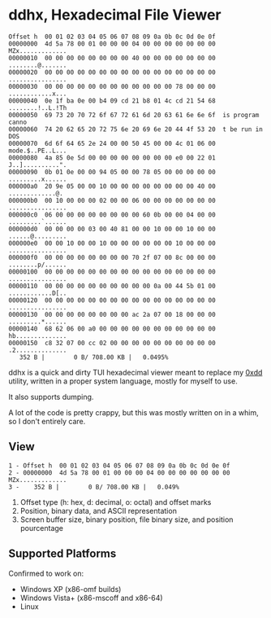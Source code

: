# ddhx, Hexadecimal File Viewer

```text
Offset h  00 01 02 03 04 05 06 07 08 09 0a 0b 0c 0d 0e 0f
00000000  4d 5a 78 00 01 00 00 00 04 00 00 00 00 00 00 00  MZx.............
00000010  00 00 00 00 00 00 00 00 40 00 00 00 00 00 00 00  ........@.......
00000020  00 00 00 00 00 00 00 00 00 00 00 00 00 00 00 00  ................
00000030  00 00 00 00 00 00 00 00 00 00 00 00 78 00 00 00  ............x...
00000040  0e 1f ba 0e 00 b4 09 cd 21 b8 01 4c cd 21 54 68  ........!..L.!Th
00000050  69 73 20 70 72 6f 67 72 61 6d 20 63 61 6e 6e 6f  is program canno
00000060  74 20 62 65 20 72 75 6e 20 69 6e 20 44 4f 53 20  t be run in DOS
00000070  6d 6f 64 65 2e 24 00 00 50 45 00 00 4c 01 06 00  mode.$..PE..L...
00000080  4a 85 0e 5d 00 00 00 00 00 00 00 00 e0 00 22 01  J..]..........".
00000090  0b 01 0e 00 00 94 05 00 00 78 05 00 00 00 00 00  .........x......
000000a0  20 9e 05 00 00 10 00 00 00 00 00 00 00 00 40 00   .............@.
000000b0  00 10 00 00 00 02 00 00 06 00 00 00 00 00 00 00  ................
000000c0  06 00 00 00 00 00 00 00 00 60 0b 00 00 04 00 00  .........`......
000000d0  00 00 00 00 03 00 40 81 00 00 10 00 00 10 00 00  ......@.........
000000e0  00 00 10 00 00 10 00 00 00 00 00 00 10 00 00 00  ................
000000f0  00 00 00 00 00 00 00 00 70 2f 07 00 8c 00 00 00  ........p/......
00000100  00 00 00 00 00 00 00 00 00 00 00 00 00 00 00 00  ................
00000110  00 00 00 00 00 00 00 00 00 00 0a 00 44 5b 01 00  ............D[..
00000120  00 00 00 00 00 00 00 00 00 00 00 00 00 00 00 00  ................
00000130  00 00 00 00 00 00 00 00 ac 2a 07 00 18 00 00 00  .........*......
00000140  68 62 06 00 a0 00 00 00 00 00 00 00 00 00 00 00  hb..............
00000150  c8 32 07 00 cc 02 00 00 00 00 00 00 00 00 00 00  .2..............
   352 B |        0 B/ 708.00 KB |   0.0495%
```

ddhx is a quick and dirty TUI hexadecimal viewer meant to replace my
[0xdd](https://github.com/dd86k/0xdd) utility, written in a proper system
language, mostly for myself to use.

It also supports dumping.

A lot of the code is pretty crappy, but this was mostly written on in a whim,
so I don't entirely care.

## View

```text
1 - Offset h  00 01 02 03 04 05 06 07 08 09 0a 0b 0c 0d 0e 0f
2 - 00000000  4d 5a 78 00 01 00 00 00 04 00 00 00 00 00 00 00  MZx.............
3 -    352 B |        0 B/ 708.00 KB |   0.049%
```

1. Offset type (h: hex, d: decimal, o: octal) and offset marks
2. Position, binary data, and ASCII representation
3. Screen buffer size, binary position, file binary size, and position pourcentage

## Supported Platforms

Confirmed to work on:
- Windows XP (x86-omf builds)
- Windows Vista+ (x86-mscoff and x86-64)
- Linux